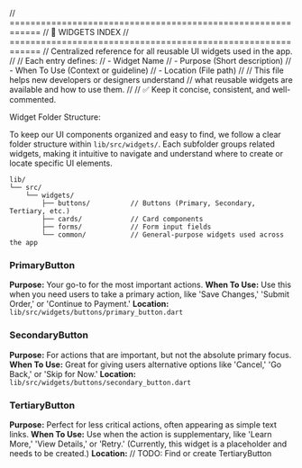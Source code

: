 // ============================================================
// 🧱 WIDGETS INDEX
// ============================================================
// Centralized reference for all reusable UI widgets used in the app.
//
// Each entry defines:
// - Widget Name
// - Purpose (Short description)
// - When To Use (Context or guideline)
// - Location (File path)
//
// This file helps new developers or designers understand
// what reusable widgets are available and how to use them.
//
// ✅ Keep it concise, consistent, and well-commented.

Widget Folder Structure:

To keep our UI components organized and easy to find, we follow a clear folder structure within `lib/src/widgets/`.
Each subfolder groups related widgets, making it intuitive to navigate and understand where to create or locate specific UI elements.

```
lib/
└── src/
    └── widgets/
        ├── buttons/          // Buttons (Primary, Secondary, Tertiary, etc.)
        ├── cards/            // Card components
        ├── forms/            // Form input fields
        └── common/           // General-purpose widgets used across the app
```

### PrimaryButton
**Purpose:** Your go-to for the most important actions.
**When To Use:** Use this when you need users to take a primary action, like 'Save Changes,' 'Submit Order,' or 'Continue to Payment.'
**Location:** `lib/src/widgets/buttons/primary_button.dart`

### SecondaryButton
**Purpose:** For actions that are important, but not the absolute primary focus.
**When To Use:** Great for giving users alternative options like 'Cancel,' 'Go Back,' or 'Skip for Now.'
**Location:** `lib/src/widgets/buttons/secondary_button.dart`

### TertiaryButton
**Purpose:** Perfect for less critical actions, often appearing as simple text links.
**When To Use:** Use when the action is supplementary, like 'Learn More,' 'View Details,' or 'Retry.' (Currently, this widget is a placeholder and needs to be created.)
**Location:** // TODO: Find or create TertiaryButton
    

   
  